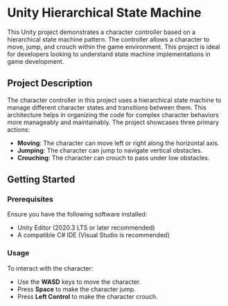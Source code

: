 # Unity Hierarchical State Machine

This Unity project demonstrates a character controller based on a hierarchical state machine pattern. The controller allows a character to move, jump, and crouch within the game environment. This project is ideal for developers looking to understand state machine implementations in game development.

## Project Description

The character controller in this project uses a hierarchical state machine to manage different character states and transitions between them. This architecture helps in organizing the code for complex character behaviors more manageably and maintainably. The project showcases three primary actions:
- **Moving**: The character can move left or right along the horizontal axis.
- **Jumping**: The character can jump to navigate vertical obstacles.
- **Crouching**: The character can crouch to pass under low obstacles.

## Getting Started

### Prerequisites

Ensure you have the following software installed:
- Unity Editor (2020.3 LTS or later recommended)
- A compatible C# IDE (Visual Studio is recommended)

### Usage

To interact with the character:

- Use the **WASD** keys to move the character.
- Press **Space** to make the character jump.
- Press **Left Control** to make the character crouch.
